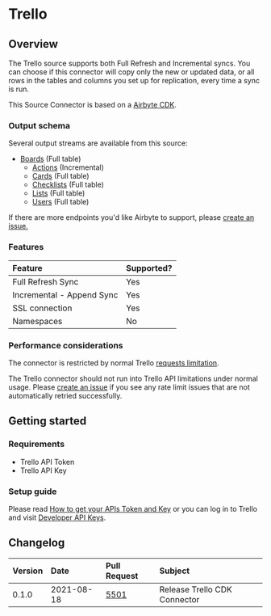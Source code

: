 # Trello

## Overview

The Trello source supports both Full Refresh and Incremental syncs. You can choose if this connector will copy only the new or updated data, or all rows in the tables and columns you set up for replication, every time a sync is run.

This Source Connector is based on a [Airbyte CDK](https://docs.airbyte.io/connector-development/cdk-python).

### Output schema

Several output streams are available from this source:

* [Boards](https://developers.intercom.com/intercom-api-reference/reference#list-attached-segments-1) \(Full table\)
  * [Actions](https://developer.atlassian.com/cloud/trello/rest/api-group-boards/#api-boards-boardid-actions-get) \(Incremental\)
  * [Cards](https://developer.atlassian.com/cloud/trello/rest/api-group-boards/#api-boards-id-cards-get) \(Full table\)
  * [Checklists](https://developer.atlassian.com/cloud/trello/rest/api-group-boards/#api-boards-id-checklists-get) \(Full table\)
  * [Lists](https://developer.atlassian.com/cloud/trello/rest/api-group-boards/#api-boards-id-lists-get) \(Full table\)
  * [Users](https://developer.atlassian.com/cloud/trello/rest/api-group-boards/#api-boards-id-members-get) \(Full table\)

If there are more endpoints you'd like Airbyte to support, please [create an issue.](https://github.com/airbytehq/airbyte/issues/new/choose)

### Features

| Feature | Supported? |
| :--- | :--- |
| Full Refresh Sync | Yes |
| Incremental - Append Sync | Yes |
| SSL connection | Yes |
| Namespaces | No |

### Performance considerations

The connector is restricted by normal Trello [requests limitation](https://developer.atlassian.com/cloud/trello/guides/rest-api/rate-limits/).

The Trello connector should not run into Trello API limitations under normal usage. Please [create an issue](https://github.com/airbytehq/airbyte/issues) if you see any rate limit issues that are not automatically retried successfully.

## Getting started

### Requirements

* Trello API Token
* Trello API Key

### Setup guide

Please read [How to get your APIs Token and Key](https://developer.atlassian.com/cloud/trello/guides/rest-api/authorization/#using-basic-oauth) or you can log in to Trello and visit [Developer API Keys](https://trello.com/app-key/).

## Changelog

| Version | Date | Pull Request | Subject |
| :--- | :--- | :--- | :--- |
| 0.1.0 | 2021-08-18 | [5501](https://github.com/airbytehq/airbyte/pull/5501) | Release Trello CDK Connector |

